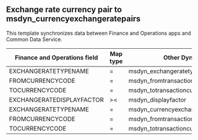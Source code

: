 ## Exchange rate currency pair to msdyn_currencyexchangeratepairs

This template synchronizes data between Finance and Operations apps and Common Data Service.

Finance and Operations field | Map type | Other Dynamics 365 field | Default value
---|---|---|---
EXCHANGERATETYPENAME | = | msdyn_exchangeratetypetext | 
FROMCURRENCYCODE | = | msdyn_fromtransactioncurrencyidtext | 
TOCURRENCYCODE | = | msdyn_totransactioncurrencyidtext | 
EXCHANGERATEDISPLAYFACTOR | >< | msdyn_displayfactor | 
EXCHANGERATETYPENAME | = | msdyn_currencyexchangeratetypeid.msdyn_name | 
FROMCURRENCYCODE | = | msdyn_fromtransactioncurrencyid.isocurrencycode | 
TOCURRENCYCODE | = | msdyn_totransactioncurrencyid.isocurrencycode | 
